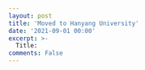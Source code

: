 ```yaml
---
layout: post
title: 'Moved to Hanyang University'
date: '2021-09-01 00:00'
excerpt: >-
  Title: 
comments: False
---
```



